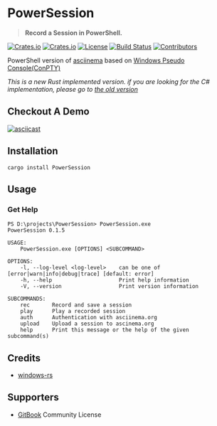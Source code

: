 # PowerSession

> **Record a Session in PowerShell.**

[![Crates.io](https://img.shields.io/crates/v/PowerSession?style=flat-square)](https://crates.io/crates/PowerSession)
[![Crates.io](https://img.shields.io/crates/d/PowerSession?style=flat-square)](https://crates.io/crates/PowerSession)
[![License](https://img.shields.io/badge/license-MIT-blue?style=flat-square)](./LICENSE)
[![Build Status](https://img.shields.io/github/workflow/status/Watfaq/PowerSession/Rust%20CI/main?style=flat-square)](https://github.com/Watfaq/PowerSession/actions/workflows/ci.yml?query=branch%3Amain)
[![Contributors](https://img.shields.io/github/contributors/Watfaq/PowerSession?style=flat-square)](https://github.com/Watfaq/PowerSession/graphs/contributors)

PowerShell version of [asciinema](https://github.com/asciinema/asciinema) based on [Windows Pseudo Console(ConPTY)](https://devblogs.microsoft.com/commandline/windows-command-line-introducing-the-windows-pseudo-console-conpty/)

*This is a new Rust implemented version.*
*if you are looking for the C# implementation, please go to [the old version](https://github.com/Watfaq/PowerSession/tree/csharp)*

## Checkout A Demo

[![asciicast](https://asciinema.org/a/499120.svg)](https://asciinema.org/a/499120)

## Installation

```console
cargo install PowerSession
```

## Usage

### Get Help
```console
PS D:\projects\PowerSession> PowerSession.exe
PowerSession 0.1.5

USAGE:
    PowerSession.exe [OPTIONS] <SUBCOMMAND>

OPTIONS:
    -l, --log-level <log-level>    can be one of [error|warn|info|debug|trace] [default: error]
    -h, --help                     Print help information
    -V, --version                  Print version information

SUBCOMMANDS:
    rec       Record and save a session
    play      Play a recorded session
    auth      Authentication with asciinema.org
    upload    Upload a session to ascinema.org
    help      Print this message or the help of the given subcommand(s)
```

## Credits
- [windows-rs](https://github.com/microsoft/windows-rs)

## Supporters
- [GitBook](https://www.gitbook.com/) Community License

